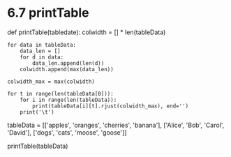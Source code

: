 # 6.7 printTable
def printTable(tabledate):
    colwidth = [] * len(tableData)

    for data in tableData:
        data_len = []
        for d in data:
            data_len.append(len(d))
        colwidth.append(max(data_len))

    colwidth_max = max(colwidth)

    for t in range(len(tableData[0])):
        for i in range(len(tableData)):
            print(tableData[i][t].rjust(colwidth_max), end='')
        print('\t')


tableData = [['apples', 'oranges', 'cherries', 'banana'],
             ['Alice', 'Bob', 'Carol', 'David'],
             ['dogs', 'cats', 'moose', 'goose']]

printTable(tableData)

